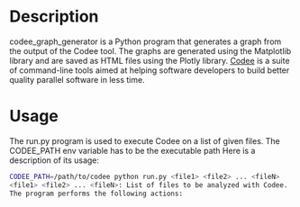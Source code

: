 # Description
codee_graph_generator is a Python program that generates a graph from the output of the Codee tool. The graphs are generated using the Matplotlib library and are saved as HTML files using the Plotly library.
[Codee](https://www.codee.com/) is a suite of command-line tools aimed at helping software developers to build better quality parallel software in less time.

# Usage
The run.py program is used to execute Codee on a list of given files.
The CODEE_PATH env variable has to be the executable path
Here is a description of its usage:

```bash
CODEE_PATH=/path/to/codee python run.py <file1> <file2> ... <fileN>
<file1> <file2> ... <fileN>: List of files to be analyzed with Codee.
The program performs the following actions:
```
